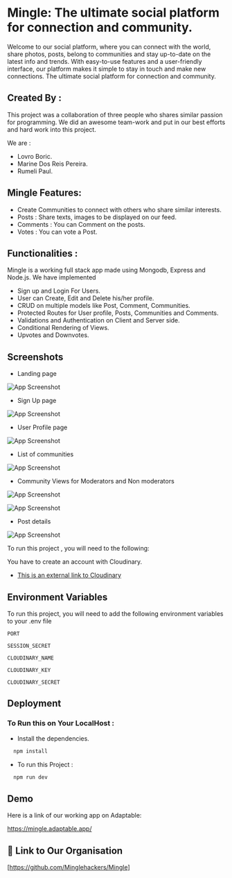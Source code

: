 
# Mingle: The ultimate social platform for connection and community.


Welcome to our social platform, where you can connect with the world, share photos, posts, belong to communities and stay up-to-date on the latest info and trends.
 With easy-to-use features and a user-friendly interface, our platform makes it simple to stay in touch and make new connections.
The ultimate social platform for connection and community.



## Created By :

This project was a collaboration of three people who shares similar passion for programming.
We did an awesome team-work and put in our best efforts and hard work into this project.

We are :

- Lovro Boric.
- Marine Dos Reis Pereira.
- Rumeli Paul.




## Mingle Features:

- Create Communities to connect with others who share similar interests.
- Posts : Share texts, images to be displayed on our feed.
- Comments : You can Comment on the posts.
- Votes : You can vote a Post.



## Functionalities :

 Mingle is a working full stack app made using Mongodb, Express and Node.js.
 We have implemented 

 - Sign up and Login For Users.
 - User can Create, Edit and Delete his/her profile.
- CRUD on multiple models like Post, Comment, Communities.
- Protected Routes for User profile, Posts, Communities and Comments.
- Validations and Authentication on Client and Server side.
- Conditional Rendering of Views.
- Upvotes and Downvotes.

## Screenshots
- Landing page

![App Screenshot](./public/images/Home%20page%20mingle.PNG)

- Sign Up page

![App Screenshot](./public/images/sign-up-page.png)

- User Profile page

![App Screenshot](./public/images/user_profile.PNG)

- List of communities

![App Screenshot](./public/images/community.PNG)

- Community Views for Moderators and Non moderators

![App Screenshot](./public/images/community_nonmoderator.PNG)

![App Screenshot](./public/images/communitydetails_moderatorview.PNG)

- Post details

![App Screenshot](./public/images/post%20details_loggedin.PNG)




To run this project , you will need to the following:

 You have to create an account with Cloudinary.
- [This is an external link to Cloudinary](https://cloudinary.com/)
## Environment Variables

To run this project, you will need to add the following environment variables to your .env file

`PORT`

`SESSION_SECRET`

`CLOUDINARY_NAME`

`CLOUDINARY_KEY`

`CLOUDINARY_SECRET`

## Deployment

### To Run this on Your LocalHost :
- Install the dependencies.

```bash
  npm install

```

- To run this Project :
```bash
  npm run dev

```

## Demo

Here is a link of our working app on Adaptable:

https://mingle.adaptable.app/
## 🔗 Link to Our Organisation
[https://github.com/Minglehackers/Mingle]


